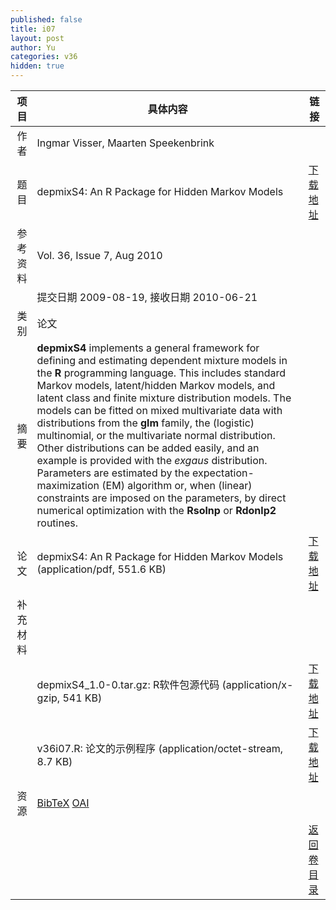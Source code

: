 ```yaml
---
published: false
title: i07
layout: post
author: Yu
categories: v36
hidden: true
---
```


| 项目 | 具体内容 | 链接 |
|---:|---|---|
| 作者 | Ingmar Visser, Maarten Speekenbrink| |
| 题目 |depmixS4: An R Package for Hidden Markov Models | [下载地址](http://www.jstatsoft.org/v36/i07/paper) |
| 参考资料 |Vol. 36, Issue 7, Aug 2010 | |
| | 提交日期 2009-08-19, 接收日期 2010-06-21| | 
| 类别 | 论文| |
| 摘要 | <b>depmixS4</b> implements a general framework for defining and estimating dependent mixture models in the <b>R</b> programming language.  This includes standard Markov models, latent/hidden Markov models, and latent class and finite mixture distribution models.  The models can be fitted on mixed multivariate data with distributions from the <b>glm</b> family, the (logistic) multinomial, or the multivariate normal distribution.  Other distributions can be added easily, and an example is provided with the <i>exgaus</i> distribution.  Parameters are estimated by the expectation-maximization (EM) algorithm or, when (linear) constraints are imposed on the parameters, by direct numerical optimization with the <b>Rsolnp</b> or <b>Rdonlp2</b> routines.| |
| 论文 | depmixS4: An R Package for Hidden Markov Models  (application/pdf, 551.6 KB)| [下载地址](http://www.jstatsoft.org/v36/i07/paper) |
| 补充材料 | | |
| |depmixS4_1.0-0.tar.gz: R软件包源代码  (application/x-gzip, 541 KB)|  [下载地址](http://www.jstatsoft.org/v36/i07/supp/1) |
| |v36i07.R: 论文的示例程序  (application/octet-stream, 8.7 KB)|  [下载地址](http://www.jstatsoft.org/v36/i07/supp/2) |
| 资源 | [BibTeX](http://www.jstatsoft.org/v36/i07/bibtex) [OAI](http://www.jstatsoft.org/oai?verb=GetRecord&identifier=oai.jstatsoft/v36/i07&prefix=oai_dc)| |
| |  | [返回卷目录]({{site.baseurl}}/volume/v36.html) |